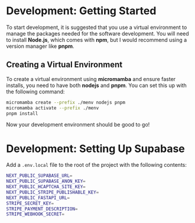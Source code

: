 # Development: Getting Started

To start development, it is suggested that you use a virtual environment to manage the packages needed for the software development. You will need to install **Node.js**, which comes with **npm**, but I would recommend using a version manager like **pnpm**.

## Creating a Virtual Environment

To create a virtual environment using **micromamba** and ensure faster installs, you need to have both **nodejs** and **pnpm**. You can set this up with the following command:

```bash
micromamba create --prefix ./menv nodejs pnpm
micromamba activate --prefix ./menv
pnpm install
```

Now your development environment should be good to go!

# Development: Setting Up Supabase

Add a `.env.local` file to the root of the project with the following contents:

```bash
NEXT_PUBLIC_SUPABASE_URL=
NEXT_PUBLIC_SUPABASE_ANON_KEY=
NEXT_PUBLIC_HCAPTCHA_SITE_KEY=
NEXT_PUBLIC_STRIPE_PUBLISHABLE_KEY=
NEXT_PUBLIC_FASTAPI_URL=
STRIPE_SECRET_KEY=
STRIPE_PAYMENT_DESCRIPTION=
STRIPE_WEBHOOK_SECRET=
```

